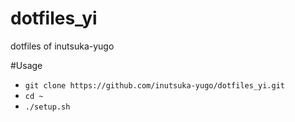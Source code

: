 # dotfiles_yi
dotfiles of inutsuka-yugo

#Usage
- `git clone https://github.com/inutsuka-yugo/dotfiles_yi.git`
- `cd ~`
- `./setup.sh`
